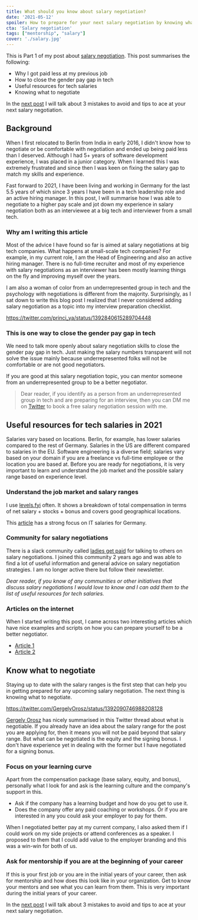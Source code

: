 ```yaml
---
title: What should you know about salary negotiation?
date: '2021-05-12'
spoiler: How to prepare for your next salary negotiation by knowing what to negotiate
cta: 'Salary negotiation'
tags: ["mentorship", "salary"]
cover: './salary.jpg'
---
```


This is Part 1 of my post about [salary negotiation](../tags/salary). This post summarises the following:

- Why I got paid less at my previous job
- How to close the gender pay gap in tech
- Useful resources for tech salaries
- Knowing what to negotiate

In the [next post](../salary-negotiation-part-2/) I will talk about 3 mistakes to avoid and tips to ace at your next salary negotiation.

## Background

When I first relocated to Berlin from India in early 2016, I didn't know how to negotiate or be comfortable with negotiation and ended up being paid less than I deserved. Although I had 5+ years of software development experience, I was placed in a junior category. When I learned this I was extremely frustrated and since then I was keen on fixing the salary gap to match my skills and experience.

Fast forward to 2021, I have been living and working in Germany for the last 5.5 years of which since 3 years I have been in a tech leadership role and an active hiring manager. In this post, I will summarise how I was able to negotiate to a higher pay scale and jot down my experience in salary negotiation both as an interviewee at a big tech and interviewer from a small tech.

### Why am I writing this article

Most of the advice I have found so far is aimed at salary negotiations at big tech companies. What happens at small-scale tech companies? For example, in my current role, I am the Head of Engineering and also an active hiring manager. There is no full-time recruiter and most of my experience with salary negotiations as an interviewer has been mostly learning things on the fly and improving myself over the years.

I am also a woman of color from an underrepresented group in tech and the psychology with negotiations is different from the majority. Surprisingly, as I sat down to write this blog post I realized that I never considered adding salary negotiation as a topic into my interview preparation checklist.

https://twitter.com/princi_ya/status/1392840615289704448

### This is one way to close the gender pay gap in tech

We need to talk more openly about salary negotiation skills to close the gender pay gap in tech. Just making the salary numbers transparent will not solve the issue mainly because underrepresented folks will not be comfortable or are not good negotiators.

If you are good at this salary negotiation topic, you can mentor someone from an underrepresented group to be a better negotiator.

> Dear reader, if you identify as a person from an underrepresented group in tech and are preparing for an interview, then you can DM me on [Twitter](https://twitter.com/princi_ya) to book a free salary negotiation session with me.

## Useful resources for tech salaries in 2021

Salaries vary based on locations. Berlin, for example, has lower salaries compared to the rest of Germany. Salaries in the US are different compared to salaries in the EU. Software engineering is a diverse field; salaries vary based on your domain if you are a freelance vs full-time employee or the location you are based at. Before you are ready for negotiations, it is very important to learn and understand the job market and the possible salary range based on experience level.

### Understand the job market and salary ranges

I use [levels.fyi](https://www.levels.fyi/) often. It shows a breakdown of total compensation in terms of net salary + stocks + bonus and covers good geographical locations.

This [article](https://www.asdcode.de/2021/01/it-salary-survey-december-2020.html) has a strong focus on IT salaries for Germany.

### Community for salary negotiations

There is a slack community called [ladies get paid](https://www.ladiesgetpaid.com/) for talking to others on salary negotiations. I joined this community 2 years ago and was able to find a lot of useful information and general advice on salary negotiation strategies. I am no longer active there but follow their newsletter.

*Dear reader, if you know of any communities or other initiatives that discuss salary negotiations I would love to know and I can add them to the list of useful resources for tech salaries.*

### Articles on the internet

When I started writing this post, I came across two interesting articles which have nice examples and scripts on how you can prepare yourself to be a better negotiator.

- [Article 1](https://fearlesssalarynegotiation.com/salary-expectations-interview-question/)
- [Article 2](https://www.kalzumeus.com/2012/01/23/salary-negotiation/)

## Know what to negotiate

Staying up to date with the salary ranges is the first step that can help you in getting prepared for any upcoming salary negotiation. The next thing is knowing what to negotiate.

https://twitter.com/GergelyOrosz/status/1392090746988208128

[Gergely Orosz](https://blog.pragmaticengineer.com/) has nicely summarised in this Twitter thread about what is negotiable. If you already have an idea about the salary range for the post you are applying for, then it means you will not be paid beyond that salary range. But what can be negotiated is the equity and the signing bonus. I don't have experience yet in dealing with the former but I have negotiated for a signing bonus.

### Focus on your learning curve

Apart from the compensation package (base salary, equity, and bonus), personally what I look for and ask is the learning culture and the company's support in this.

- Ask if the company has a learning budget and how do you get to use it.
- Does the company offer any paid coaching or workshops. Or if you are interested in any you could ask your employer to pay for them.

When I negotiated better pay at my current company, I also asked them if I could work on my side projects or attend conferences as a speaker. I proposed to them that I could add value to the employer branding and this was a win-win for both of us.

### Ask for mentorship if you are at the beginning of your career

If this is your first job or you are in the initial years of your career, then ask for mentorship and how does this look like in your organization. Get to know your mentors and see what you can learn from them. This is very important during the initial years of your career.

In the [next post](../salary-negotiation-part-2/index.md) I will talk about 3 mistakes to avoid and tips to ace at your next salary negotiation.

